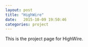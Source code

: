 ```yaml
---
layout: post
title: "HighWire"
date:   2015-10-09 19:50:46
categories: project
---
```

This is the project page for HighWire.
